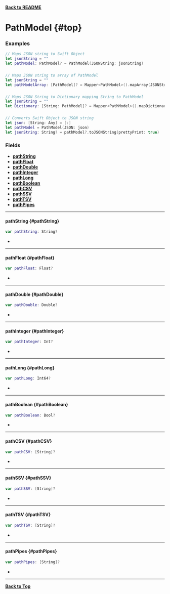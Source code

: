 

[**Back to README**](./README.md)
# PathModel {#top} 
### Examples
```swift
// Maps JSON string to Swift Object
let jsonString = ""
let pathModel: PathModel? = PathModel(JSONString: jsonString)
```
###
```swift
// Maps JSON string to array of PathModel
let jsonString = ""
let pathModelArray: [PathModel]? = Mapper<PathModel>().mapArray(JSONString: jsonString)
```
###
```swift
// Maps JSON String to Dictionary mapping String to PathModel
let jsonString = ""
let Dictionary: [String: PathModel]? = Mapper<PathModel>().mapDictionary(JSONString: jsonString)
```
###
```swift
// Converts Swift Object to JSON string
let json: [String: Any] = [:]
let pathModel = PathModel(JSON: json)
let jsonString: String? = pathModel?.toJSONString(prettyPrint: true)
```

### Fields 
 - [**pathString**](#pathString)
 - [**pathFloat**](#pathFloat)
 - [**pathDouble**](#pathDouble)
 - [**pathInteger**](#pathInteger)
 - [**pathLong**](#pathLong)
 - [**pathBoolean**](#pathBoolean)
 - [**pathCSV**](#pathCSV)
 - [**pathSSV**](#pathSSV)
 - [**pathTSV**](#pathTSV)
 - [**pathPipes**](#pathPipes)

---


#### pathString   {#pathString}

```swift
var pathString: String?
```

- 

---


#### pathFloat   {#pathFloat}

```swift
var pathFloat: Float?
```

- 

---


#### pathDouble   {#pathDouble}

```swift
var pathDouble: Double?
```

- 

---


#### pathInteger   {#pathInteger}

```swift
var pathInteger: Int?
```

- 

---


#### pathLong   {#pathLong}

```swift
var pathLong: Int64?
```

- 

---


#### pathBoolean   {#pathBoolean}

```swift
var pathBoolean: Bool?
```

- 

---


#### pathCSV   {#pathCSV}

```swift
var pathCSV: [String]?
```

- 

---


#### pathSSV   {#pathSSV}

```swift
var pathSSV: [String]?
```

- 

---


#### pathTSV   {#pathTSV}

```swift
var pathTSV: [String]?
```

- 

---


#### pathPipes   {#pathPipes}

```swift
var pathPipes: [String]?
```

- 

---


[**Back to Top**](#top)


